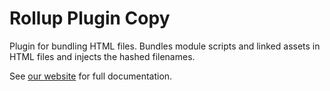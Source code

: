 # Rollup Plugin Copy

Plugin for bundling HTML files. Bundles module scripts and linked assets in HTML files and injects the hashed filenames.

See [our website](https://modern-web.dev/docs/building/rollup-plugin-html/) for full documentation.
